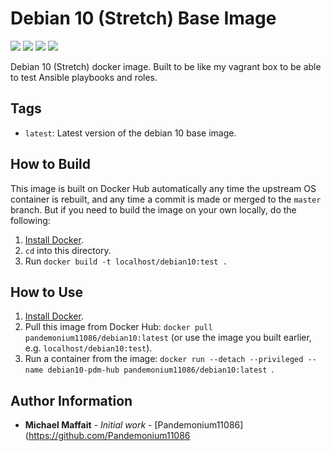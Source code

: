# Debian 10 (Stretch) Base Image

![](https://img.shields.io/docker/cloud/build/pandemonium11086/debian10)
![](https://img.shields.io/github/release/Pandemonium11086/docker-debian10)
![](https://img.shields.io/github/release-date/Pandemonium11086/docker-debian10)
![](https://img.shields.io/github/license/Pandemonium11086/docker-debian10)

Debian 10 (Stretch) docker image. Built to be like my vagrant box to be able to test Ansible playbooks and roles.

## Tags

-   `latest`: Latest version of the debian 10 base image.

## How to Build

This image is built on Docker Hub automatically any time the upstream OS container is rebuilt, and any time a commit is made or merged to the `master` branch. But if you need to build the image on your own locally, do the following:

1.  [Install Docker](https://docs.docker.com/engine/installation/).
2.  `cd` into this directory.
3.  Run `docker build -t localhost/debian10:test .`

## How to Use

1.  [Install Docker](https://docs.docker.com/engine/installation/).
2.  Pull this image from Docker Hub: `docker pull pandemonium11086/debian10:latest` (or use the image you built earlier, e.g. `localhost/debian10:test`).
3.  Run a container from the image: `docker run --detach --privileged --name debian10-pdm-hub pandemonium11086/debian10:latest `.

## Author Information

-   **Michael Maffait** - _Initial work_ - [Pandemonium11086]\(<https://github.com/Pandemonium11086>
